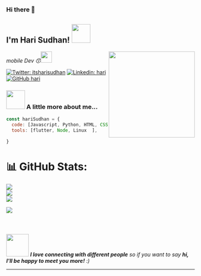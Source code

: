 

### Hi there 👋

<h2> I'm Hari Sudhan! <img src="https://media.giphy.com/media/S8kcDWOvua4l6lJ0Az/source.gif" width="50"></h2>
<img align='right' src="https://media.giphy.com/media/ZVik7pBtu9dNS/giphy.gif" width="230">
<p><em>mobile Dev &#128537</a><img src="https://media.giphy.com/media/WUlplcMpOCEmTGBtBW/giphy.gif" width="30"> 
</em></p>

[![Twitter: itsharisudhan](https://img.shields.io/twitter/follow/itsharisudhan?style=social)](https://twitter.com/itsharisudhan)
[![Linkedin: hari](https://img.shields.io/badge/-Harisudhan-blue?style=flat-square&logo=Linkedin&logoColor=white&link=https://www.linkedin.com/in/itsharisudhan/)](https://www.linkedin.com/in/itsharisudhan/)
[![GitHub hari](https://img.shields.io/github/followers/itsharisudhan?label=follow&style=social)](https://github.com/itsharisudhan)


### <img src="https://media.giphy.com/media/VgCDAzcKvsR6OM0uWg/giphy.gif" width="50"> A little more about me...  

```javascript
const hariSudhan = {
  code: [Javascript, Python, HTML, CSS, Java, C ],
  tools: [flutter, Node, Linux  ],
 
}
```
# 📊 GitHub Stats:
![](https://github-readme-stats.vercel.app/api?username=itsharisudhan&theme=dark&hide_border=false&include_all_commits=false&count_private=false)<br/>
![](https://github-readme-streak-stats.herokuapp.com/?user=itsharisudhan&theme=dark&hide_border=false)<br/>
![](https://github-readme-stats.vercel.app/api/top-langs/?username=itsharisudhan&theme=dark&hide_border=false&include_all_commits=false&count_private=false&layout=compact)

[![](https://visitcount.itsvg.in/api?id=itsharisudhan&icon=0&color=0)](https://visitcount.itsvg.in)
```



```

<img src="https://media.giphy.com/media/LnQjpWaON8nhr21vNW/giphy.gif" width="60"> <em><b>I love connecting with different people</b> so if you want to say <b>hi, I'll be happy to meet you more!</b> :)</em>


---



 
